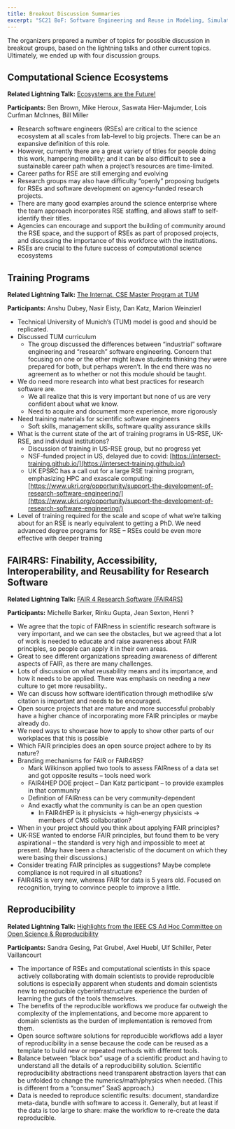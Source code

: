 ```yaml
---
title: Breakout Discussion Summaries
excerpt: "SC21 BoF: Software Engineering and Reuse in Modeling, Simulation, and Data Analytics for Science and Engineering"
---
```


The organizers prepared a number of topics for possible discussion in breakout groups, based on the lightning talks and other current topics.  Ultimately, we ended up with four discussion groups.

## Computational Science Ecosystems

**Related Lightning Talk:** [Ecosystems are the Future!](https://betterscientificsoftware.github.io/swe-cse-bof/2021-11-sc21-bof/01-brown-ecosystems.pdf)

**Participants:** Ben Brown, Mike Heroux, Saswata Hier-Majumder, Lois Curfman McInnes, Bill Miller



* Research software engineers (RSEs) are critical to the science ecosystem at all scales from lab-level to big projects. There can be an expansive definition of this role.
* However, currently there are a great variety of titles for people doing this work, hampering mobility; and it can be also difficult to see a sustainable career path when a project’s resources are time-limited. 
* Career paths for RSE are still emerging and evolving
* Research groups may also have difficulty “openly” proposing budgets for RSEs and software development on agency-funded research projects.
* There are many good examples around the science enterprise where the team approach incorporates RSE staffing, and allows staff to self-identify their titles.
* Agencies can encourage and support the building of community around the RSE space, and the support of RSEs as part of proposed projects, and discussing the importance of this workforce with the institutions.
* RSEs are crucial to the future success of computational science ecosystems


## Training Programs

**Related Lightning Talk:** [The Internat. CSE Master Program at TUM](https://betterscientificsoftware.github.io/swe-cse-bof/2021-11-sc21-bof/03-bader-masterprogram.pdf)

**Participants:** Anshu Dubey, Nasir Eisty, Dan Katz, Marion Weinzierl



* Technical University of Munich’s (TUM) model is good and should be replicated.
* Discussed TUM curriculum
    * The group discussed the differences between “industrial” software engineering and “research” software engineering.  Concern that focusing on one or the other might leave students thinking they were prepared for both, but perhaps weren’t.  In the end there was no agreement as to whether or not this module should be taught.  
* We do need more research into what best practices for research software are.
    * We all realize that this is very important but none of us are very confident about what we know.
    * Need to acquire and document more experience, more rigorously
* Need training materials for scientific software engineers
    * Soft skills, management skills, software quality assurance skills
* What is the current state of the art of training programs in US-RSE, UK-RSE, and individual institutions?
    * Discussion of training in US-RSE group, but no progress yet
    * NSF-funded project in US, delayed due to covid: [https://intersect-training.github.io/](https://intersect-training.github.io/)
    * UK EPSRC has a call out for a large RSE training program, emphasizing HPC and exascale computing: [https://www.ukri.org/opportunity/support-the-development-of-research-software-engineering/](https://www.ukri.org/opportunity/support-the-development-of-research-software-engineering/)
* Level of training required for the scale and scope of what we’re talking about for an RSE is nearly equivalent to getting a PhD.  We need advanced degree programs for RSE – RSEs could be even more effective with deeper training


## FAIR4RS: Finability, Accessibility, Interoperability, and Reusability for Research Software

**Related Lightning Talk:** [FAIR 4 Research Software (FAIR4RS)](https://betterscientificsoftware.github.io/swe-cse-bof/2021-11-sc21-bof/05-barker-fair4rs.pdf)

**Participants:** Michelle Barker, Rinku Gupta, Jean Sexton, Henri ?



* We agree that the topic of FAIRness in scientific research software is very  important, and we can see the obstacles, but we agreed that a  lot of work is needed to educate and raise awareness about FAIR principles, so people can apply it in their own areas. 
* Great to see different organizations spreading awareness of different aspects of FAIR, as there are many challenges.
* Lots of discussion on what reusability means and its importance, and how it needs to be applied. There was emphasis on needing a new culture to get more reusability..
* We can discuss how software identification through methodlike s/w citation is important and needs to be encouraged.
* Open source projects that are mature and more successful  probably have a higher chance of incorporating more FAIR principles or maybe already do.
* We need ways to showcase how to apply to show other parts of our workplaces that this is possible
* Which FAIR principles does an open source project adhere to by its nature?
* Branding mechanisms for FAIR or FAIR4RS?
    * Mark Wilkinson applied two tools to assess FAIRness of a data set and got opposite results – tools need work
    * FAIR4HEP DOE project – Dan Katz participant – to provide examples in that community
    * Definition of FAIRness can be very community-dependent
    * And exactly what the community is can be an open question
        * In FAIR4HEP is it physicists → high-energy physicists → members of CMS collaboration?
* When in your project should you think about applying FAIR principles?
* UK-RSE wanted to endorse FAIR principles, but found them to be very aspirational – the standard is very high and impossible to meet at present. (May have been a characteristic of the document on which they were basing their discussions.)
* Consider treating FAIR principles as suggestions? Maybe complete compliance is not required in all situations?
* FAIR4RS is very new, whereas FAIR for data is 5 years old. Focused on recognition, trying to convince people to improve a little.


## Reproducibility

**Related Lightning Talk:** [Highlights from the IEEE CS Ad Hoc Committee on Open Science & Reproducibility](https://betterscientificsoftware.github.io/swe-cse-bof/2021-11-sc21-bof/06-parashar-openscience.pdf)

**Participants:** Sandra Gesing, Pat Grubel, Axel Huebl, Ulf Schiller, Peter Vaillancourt



* The importance of RSEs and computational scientists in this space actively collaborating with domain scientists to provide reproducible solutions is especially apparent when students and domain scientists new to reproducible cyberinfrastructure experience the burden of learning the guts of the tools themselves.
* The benefits of the reproducible workflows we produce far outweigh the complexity of the implementations, and become more apparent to domain scientists as the burden of implementation is removed from them.
* Open source software solutions for reproducible workflows add a layer of reproducibility in a sense because the code can be reused as a template to build new or repeated methods with different tools.
* Balance between “black box” usage of a scientific product and having to understand all the details of a reproducibility solution. Scientific reproducibility abstractions need transparent abstraction layers that can be unfolded to change the numerics/math/physics when needed. (This is different from a “consumer” SaaS approach.)
* Data is needed to reproduce scientific results: document, standardize meta-data, bundle with software to access it. Generally, but at least if the data is too large to share: make the workflow to re-create the data reproducible.
